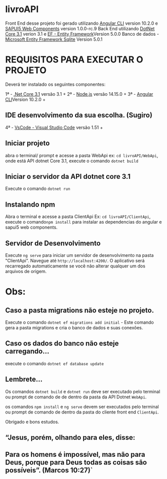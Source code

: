 # livroAPI

Front End desse projeto foi gerado utilizando [Angular CLI](https://github.com/angular/angular-cli) version 10.2.0 e [SAPUI5 Web Components](https://sap.github.io/ui5-webcomponents/playground) version 1.0.0-rc.9
Back End utilizando [DotNet Core 3.1](https://dotnet.microsoft.com/download/dotnet/current) verion 3.1 e [EF - Entity Framework](https://docs.microsoft.com/pt-br/ef/core/)Version 5.0.0
Banco de dados - [Microsoft Entity Framework Sqlite](https://docs.microsoft.com/pt-br/ef/core/providers/sqlite/?tabs=dotnet-core-cli) Version 5.0.1

# REQUISITOS PARA EXECUTAR O PROJETO

Deverá ter instalado os seguintes componentes:

1ª - [.Net Core 3.1](https://dotnet.microsoft.com/download/dotnet-core/3.1) versão 3.1 +
2ª - [Node.js](https://nodejs.org/en/) versão 14.15.0 +
3ª - [Angular CLI](https://angular.io/guide/setup-local)Version 10.2.0 +

## IDE desenvolvimento da sua escolha. (Sugiro)

4ª - [VsCode - Visual Studio Code](https://code.visualstudio.com/) versão 1.51 +

## Iniciar projeto
abra o terminal/ prompt e acesse a pasta WebApi ex: `cd livroAPI/WebApi`, onde está API dotnet Core 3.1, execute o comando  `dotnet build`

## Iniciar o servidor da API dotnet core 3.1
Execute o comando `dotnet run`

## Instalando npm
Abra o terminal e acesse a pasta ClientApi Ex: `cd livroAPI/ClientApi`, execute o comando`npm install` para instalar as dependencias do angular e sapui5 web components.

## Servidor de Desenvolvimento
Execute `ng serve` para iniciar um servidor de desenvolvimento na pasta "ClientApi". Navegue até `http://localhost:4200/`. O aplicativo será recarregado automaticamente se você não alterar qualquer um dos arquivos de origem.


# Obs:

## Caso a pasta migrations não esteje no projeto.
Execute o comando `dotnet ef migrations add initial`  - Este comando gera a pasta migrations e cria o banco de dados e suas conexões.

## Caso os dados do banco não esteje carregando...
execute o comando `dotnet ef database update`

## Lembrete...
Os comandos `dotnet build` e `dotnet run` deve ser executado pelo terminal ou prompt de comando de de dentro da pasta da API Dotnet `WebApi`.

os comandos `npm install` e `ng serve` devem ser executados pelo terminal ou prompt de comando de dentro da pasta do cliente front end `ClientApi`.


Obrigado e bons estudos.





## “Jesus, porém, olhando para eles, disse:

## Para os homens é impossível, mas não para Deus, porque para Deus todas as coisas são possíveis”. (Marcos 10:27)`

